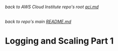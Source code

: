###### back to AWS Cloud Institute repo's root [aci.md](../aci.md)
###### back to repo's main [README.md](../../../README.md)
# Logging and Scaling Part 1
